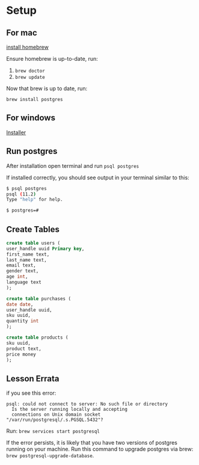 # Setup
## For mac 
[install homebrew](https://brew.sh/)

Ensure homebrew is up-to-date, run:
1. `brew doctor`
2. `brew update`

Now that brew is up to date, run:

`brew install postgres`

## For windows
[Installer](https://www.postgresql.org/download/windows/)

## Run postgres
After installation open terminal and run `psql postgres`

If installed correctly, you should see output in your terminal similar to this: 

```bash
$ psql postgres
psql (11.2)
Type "help" for help.

$ postgres=# 
```

## Create Tables
```sql
create table users (
user_handle uuid Primary key,
first_name text,
last_name text,
email text,
gender text,
age int,
language text
);
```
```sql
create table purchases (
date date,
user_handle uuid,
sku uuid,
quantity int
);
```
```sql
create table products (
sku uuid,
product text,
price money
);
```

## Lesson Errata
if you see this error: 
```text
psql: could not connect to server: No such file or directory
  Is the server running locally and accepting
  connections on Unix domain socket "/var/run/postgresql/.s.PGSQL.5432"?
```

Run: 
`brew services start postgresql`

If the error persists, it is likely that you have two versions of postgres running on your machine. Run this command to upgrade postgres via brew: `brew postgresql-upgrade-database`.
